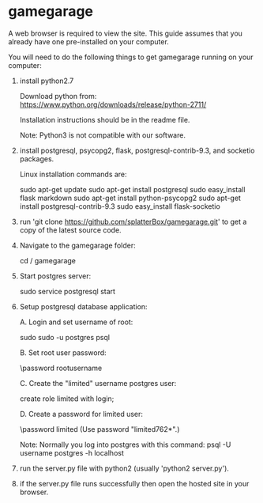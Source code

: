 # gamegarage

A web browser is required to view the site. This guide assumes that you already have one pre-installed on your computer. 

You will need to do the following things to get gamegarage running on your computer:

1) install python2.7
    
    Download python from:
    https://www.python.org/downloads/release/python-2711/
    
    Installation instructions should be in the readme file.
    
    Note: Python3 is not compatible with our software.

2) install postgresql, psycopg2, flask, postgresql-contrib-9.3, and socketio packages.
    
    Linux installation commands are:
    
    sudo apt-get update
    sudo apt-get install postgresql
    sudo easy_install flask markdown
    sudo apt-get install python-psycopg2
    sudo apt-get install postgresql-contrib-9.3
    sudo easy_install flask-socketio

3) run 'git clone https://github.com/splatterBox/gamegarage.git' to get a copy of the latest source code.


4) Navigate to the gamegarage folder:

   cd / gamegarage
    
5) Start postgres server:

   sudo service postgresql start

6) Setup postgresql database application:

   A. Login and set username of root:

   sudo sudo -u postgres psql

   B. Set root user password:

   \password rootusername

   C. Create the "limited" username postgres user:

   create role limited with login;

   D. Create a password for limited user:

   \password limited
   (Use password "limited762*".)

   Note: Normally you log into postgres with this command:
   psql -U username postgres -h localhost

7) run the server.py file with python2 (usually 'python2 server.py'). 

8) if the server.py file runs successfully then open the hosted site in your browser.
